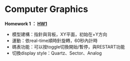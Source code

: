 # Computer Graphics

**Homework 1 ： [HW1](https://tengshine.github.io/ComputerGraphics/HW1/HW1)**

- 模型建構：指針與背板，XY平面，初始在+Y方向
- 運動：依real-time順時針旋轉，60秒內計時
- 碼表功能：可以按toggle切換開始/暫停，與RESTART功能
- 切換display style：Quartz、Sector、Analog
